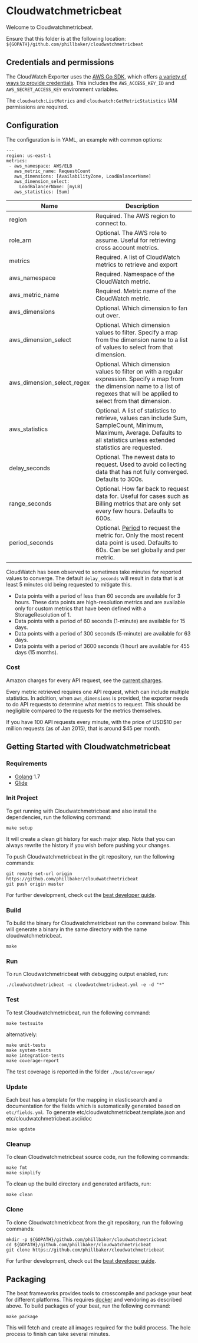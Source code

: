 # Cloudwatchmetricbeat

Welcome to Cloudwatchmetricbeat.

Ensure that this folder is at the following location:
`${GOPATH}/github.com/phillbaker/cloudwatchmetricbeat`

## Credentials and permissions

The CloudWatch Exporter uses the
[AWS Go SDK](http://docs.aws.amazon.com/sdk-for-go/v1/developer-guide/welcome.html),
which offers [a variety of ways to provide credentials](http://docs.aws.amazon.com/sdk-for-go/v1/developer-guide/sessions.html#creating-sessions).
This includes the `AWS_ACCESS_KEY_ID` and `AWS_SECRET_ACCESS_KEY` environment
variables.

The `cloudwatch:ListMetrics` and `cloudwatch:GetMetricStatistics` IAM permissions are required.

## Configuration

The configuration is in YAML, an example with common options:
```
---
region: us-east-1
metrics:
 - aws_namespace: AWS/ELB
   aws_metric_name: RequestCount
   aws_dimensions: [AvailabilityZone, LoadBalancerName]
   aws_dimension_select:
     LoadBalancerName: [myLB]
   aws_statistics: [Sum]
```

Name     | Description
---------|------------
region   | Required. The AWS region to connect to.
role_arn   | Optional. The AWS role to assume. Useful for retrieving cross account metrics.
metrics  | Required. A list of CloudWatch metrics to retrieve and export
aws_namespace  | Required. Namespace of the CloudWatch metric.
aws_metric_name  | Required. Metric name of the CloudWatch metric.
aws_dimensions | Optional. Which dimension to fan out over.
aws_dimension_select | Optional. Which dimension values to filter. Specify a map from the dimension name to a list of values to select from that dimension.
aws_dimension_select_regex | Optional. Which dimension values to filter on with a regular expression. Specify a map from the dimension name to a list of regexes that will be applied to select from that dimension.
aws_statistics | Optional. A list of statistics to retrieve, values can include Sum, SampleCount, Minimum, Maximum, Average. Defaults to all statistics unless extended statistics are requested.
delay_seconds | Optional. The newest data to request. Used to avoid collecting data that has not fully converged. Defaults to 300s.
range_seconds | Optional. How far back to request data for. Useful for cases such as Billing metrics that are only set every few hours. Defaults to 600s.
period_seconds | Optional. [Period](http://docs.aws.amazon.com/AmazonCloudWatch/latest/DeveloperGuide/cloudwatch_concepts.html#CloudWatchPeriods) to request the metric for. Only the most recent data point is used. Defaults to 60s. Can be set globally and per metric.


CloudWatch has been observed to sometimes take minutes for reported values to
converge. The default `delay_seconds` will result in data that is at least 5
minutes old being requested to mitigate this.

* Data points with a period of less than 60 seconds are available for
3 hours. These data points are high-resolution metrics and are available
only for custom metrics that have been defined with a StorageResolution
of 1.
* Data points with a period of 60 seconds (1-minute) are available for
15 days.
* Data points with a period of 300 seconds (5-minute) are available for
63 days.
* Data points with a period of 3600 seconds (1 hour) are available for
455 days (15 months).

### Cost

Amazon charges for every API request, see the [current charges](http://aws.amazon.com/cloudwatch/pricing/).

Every metric retrieved requires one API request, which can include multiple
statistics. In addition, when `aws_dimensions` is provided, the exporter needs
to do API requests to determine what metrics to request. This should be
negligible compared to the requests for the metrics themselves.

If you have 100 API requests every minute, with the price of USD$10 per million
requests (as of Jan 2015), that is around $45 per month.

## Getting Started with Cloudwatchmetricbeat

### Requirements

* [Golang](https://golang.org/dl/) 1.7
* [Glide](https://github.com/Masterminds/glide)

### Init Project
To get running with Cloudwatchmetricbeat and also install the
dependencies, run the following command:

```
make setup
```

It will create a clean git history for each major step. Note that you can always rewrite the history if you wish before pushing your changes.

To push Cloudwatchmetricbeat in the git repository, run the following commands:

```
git remote set-url origin https://github.com/phillbaker/cloudwatchmetricbeat
git push origin master
```

For further development, check out the [beat developer guide](https://www.elastic.co/guide/en/beats/libbeat/current/new-beat.html).

### Build

To build the binary for Cloudwatchmetricbeat run the command below. This will generate a binary in the same directory with the name cloudwatchmetricbeat.

```
make
```


### Run

To run Cloudwatchmetricbeat with debugging output enabled, run:

```
./cloudwatchmetricbeat -c cloudwatchmetricbeat.yml -e -d "*"
```


### Test

To test Cloudwatchmetricbeat, run the following command:

```
make testsuite
```

alternatively:
```
make unit-tests
make system-tests
make integration-tests
make coverage-report
```

The test coverage is reported in the folder `./build/coverage/`

### Update

Each beat has a template for the mapping in elasticsearch and a documentation for the fields which is automatically generated based on `etc/fields.yml`.
To generate etc/cloudwatchmetricbeat.template.json and etc/cloudwatchmetricbeat.asciidoc

```
make update
```


### Cleanup

To clean  Cloudwatchmetricbeat source code, run the following commands:

```
make fmt
make simplify
```

To clean up the build directory and generated artifacts, run:

```
make clean
```


### Clone

To clone Cloudwatchmetricbeat from the git repository, run the following commands:

```
mkdir -p ${GOPATH}/github.com/phillbaker/cloudwatchmetricbeat
cd ${GOPATH}/github.com/phillbaker/cloudwatchmetricbeat
git clone https://github.com/phillbaker/cloudwatchmetricbeat
```


For further development, check out the [beat developer guide](https://www.elastic.co/guide/en/beats/libbeat/current/new-beat.html).


## Packaging

The beat frameworks provides tools to crosscompile and package your beat for different platforms. This requires [docker](https://www.docker.com/) and vendoring as described above. To build packages of your beat, run the following command:

```
make package
```

This will fetch and create all images required for the build process. The hole process to finish can take several minutes.
